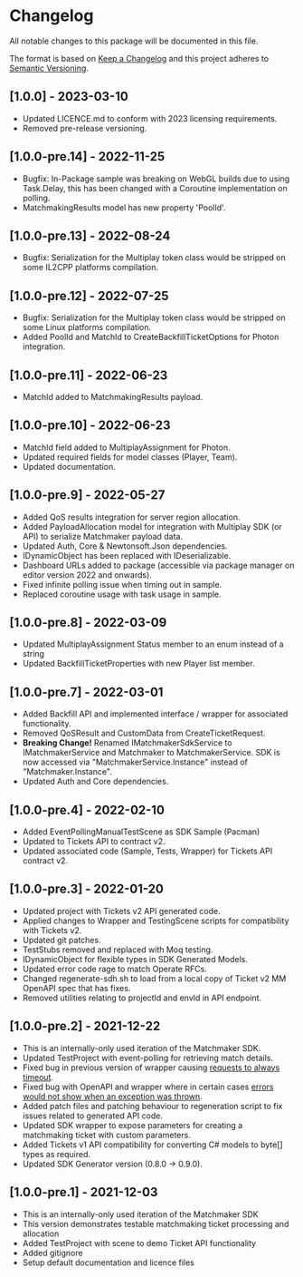 # Changelog

All notable changes to this package will be documented in this file.

The format is based on [Keep a Changelog](http://keepachangelog.com/en/1.0.0/)
and this project adheres to [Semantic Versioning](http://semver.org/spec/v2.0.0.html).

## [1.0.0] - 2023-03-10
* Updated LICENCE.md to conform with 2023 licensing requirements.
* Removed pre-release versioning.

## [1.0.0-pre.14] - 2022-11-25
* Bugfix: In-Package sample was breaking on WebGL builds due to using Task.Delay, this has been changed with a Coroutine implementation on polling.
* MatchmakingResults model has new property 'PoolId'.

## [1.0.0-pre.13] - 2022-08-24
* Bugfix: Serialization for the Multiplay token class would be stripped on some IL2CPP platforms compilation. 

## [1.0.0-pre.12] - 2022-07-25
* Bugfix: Serialization for the Multiplay token class would be stripped on some Linux platforms compilation.
* Added PoolId and MatchId to CreateBackfillTicketOptions for Photon integration.

## [1.0.0-pre.11] - 2022-06-23
* MatchId added to MatchmakingResults payload.

## [1.0.0-pre.10] - 2022-06-23
* MatchId field added to MultiplayAssignment for Photon.
* Updated required fields for model classes (Player, Team).
* Updated documentation.

## [1.0.0-pre.9] - 2022-05-27
* Added QoS results integration for server region allocation.
* Added PayloadAllocation model for integration with Multiplay SDK (or API) to serialize Matchmaker payload data.
* Updated Auth, Core & Newtonsoft.Json dependencies.
* IDynamicObject has been replaced with IDeserializable.
* Dashboard URLs added to package (accessible via package manager on editor version 2022 and onwards).
* Fixed infinite polling issue when timing out in sample.
* Replaced coroutine usage with task usage in sample.

## [1.0.0-pre.8] - 2022-03-09
* Updated MultiplayAssignment Status member to an enum instead of a string
* Updated BackfillTicketProperties with new Player list member.

## [1.0.0-pre.7] - 2022-03-01
* Added Backfill API and implemented interface / wrapper for associated functionality.
* Removed QoSResult and CustomData from CreateTicketRequest.
* **Breaking Change!** Renamed IMatchmakerSdkService to IMatchmakerService and Matchmaker to MatchmakerService. SDK is now accessed via "MatchmakerService.Instance" instead of "Matchmaker.Instance".
* Updated Auth and Core dependencies.

## [1.0.0-pre.4] - 2022-02-10

* Added EventPollingManualTestScene as SDK Sample (Pacman)
* Updated to Tickets API to contract v2. 
* Updated associated code (Sample, Tests, Wrapper) for Tickets API contract v2.

## [1.0.0-pre.3] - 2022-01-20
 
* Updated project with Tickets v2 API generated code.
* Applied changes to Wrapper and TestingScene scripts for compatibility with Tickets v2.
* Updated git patches.
* TestStubs removed and replaced with Moq testing.
* IDynamicObject for flexible types in SDK Generated Models.
* Updated error code rage to match Operate RFCs.
* Changed regenerate-sdh.sh to load from a local copy of Ticket v2 MM OpenAPI spec that has fixes.
* Removed utilities relating to projectId and envId in API endpoint.

## [1.0.0-pre.2] - 2021-12-22

* This is an internally-only used iteration of the Matchmaker SDK.
* Updated TestProject with event-polling for retrieving match details.
* Fixed bug in previous version of wrapper causing [requests to always timeout](https://jira.unity3d.com/browse/MPSSDK-113).
* Fixed bug with OpenAPI and wrapper where in certain cases [errors would not show when an exception was thrown](https://jira.unity3d.com/browse/MPSSDK-114).
* Added patch files and patching behaviour to regeneration script to fix issues related to generated API code.
* Updated SDK wrapper to expose parameters for creating a matchmaking ticket with custom parameters.
* Added Tickets v1 API compatibility for converting C# models to byte[] types as required. 
* Updated SDK Generator version (0.8.0 -> 0.9.0).

## [1.0.0-pre.1] - 2021-12-03

* This is an internally-only used iteration of the Matchmaker SDK
* This version demonstrates testable matchmaking ticket processing and allocation
* Added TestProject with scene to demo Ticket API functionality
* Added gitignore
* Setup default documentation and licence files